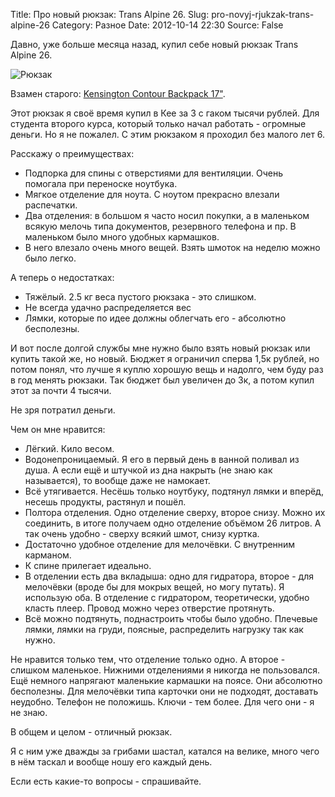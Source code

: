 Title: Про новый рюкзак: Trans Alpine 26.
Slug: pro-novyj-rjukzak-trans-alpine-26
Category: Разное
Date: 2012-10-14 22:30
Source: False

Давно, уже больше месяца назад, купил себе новый рюкзак Trans Alpine 26.

![Рюкзак](//libc6.org/uploads/stuff/backpack.jpg)

Взамен старого: [Kensington Contour Backpack 17"](http://www.kensington.com/kensington/us/us/p/1675/K62238A/contour%E2%84%A2-backpack.aspx).

Этот рюкзак я своё время купил в Кее за 3 с гаком тысячи рублей. Для студента второго курса, который только начал работать - огромные деньги. Но я не пожалел. С этим рюкзаком я проходил без малого лет 6.

Расскажу о преимуществах:

 * Подпорка для спины с отверстиями для вентиляции. Очень помогала при переноске ноутбука.
 * Мягкое отделение для ноута. С ноутом прекрасно влезали распечатки.
 * Два отделения: в большом я часто носил покупки, а в маленьком всякую мелочь типа документов, резервного телефона и пр. В маленьком было много удобных кармашков.
 * В него влезало очень много вещей. Взять шмоток на неделю можно было легко.

А теперь о недостатках:

 * Тяжёлый. 2.5 кг веса пустого рюкзака - это слишком.
 * Не всегда удачно распределяется вес
 * Лямки, которые по идее должны облегчать его - абсолютно бесполезны.

И вот после долгой службы мне нужно было взять новый рюкзак или купить такой же, но новый. Бюджет я ограничил сперва 1,5к рублей, но потом понял, что лучше я куплю хорошую вещь и надолго, чем буду раз в год менять рюкзаки. Так бюджет был увеличен до 3к, а потом купил этот за почти 4 тысячи.

Не зря потратил деньги.

Чем он мне нравится:

 * Лёгкий. Кило весом.
 * Водонепроницаемый. Я его в первый день в ванной поливал из душа. А если ещё и штучкой из дна накрыть (не знаю как называется), то вообще даже не намокает.
 * Всё утягивается. Несёшь только ноутбуку, подтянул лямки и вперёд, несешь продукты, растянул и пошёл.
 * Полтора отделения. Одно отделение сверху, второе снизу. Можно их соединить, в итоге получаем одно отделение объёмом 26 литров. А так очень удобно - сверху всякий шмот, снизу куртка.
 * Достаточно удобное отделение для мелочёвки. С внутренним карманом.
 * К спине прилегает идеально.
 * В отделении есть два вкладыша: одно для гидратора, второе - для мелочёвки (вроде бы для мокрых вещей, но могу путать). Я использую оба. В отделение с гидратором, теоретически, удобно класть плеер. Провод можно через отверстие протянуть.
 * Всё можно подтянуть, поднастроить чтобы было удобно. Плечевые лямки, лямки на груди, поясные, распределить нагрузку так как нужно.

Не нравится только тем, что отделение только одно. А второе - слишком маленькое. Нижними отделениями я никогда не пользовался. Ещё немного напрягают маленькие кармашки на поясе. Они абсолютно бесполезны. Для мелочёвки типа карточки они не подходят, доставать неудобно. Телефон не положишь. Ключи - тем более. Для чего они - я не знаю.

В общем и целом - отличный рюкзак.

Я с ним уже дважды за грибами шастал, катался на велике, много чего в нём таскал и вообще ношу его каждый день.

Если есть какие-то вопросы - спрашивайте.
